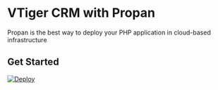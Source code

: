 # VTiger CRM with Propan

Propan is the best way to deploy your PHP application in cloud-based infrastructure

## Get Started

[![Deploy](https://www.herokucdn.com/deploy/button.svg)](https://heroku.com/deploy)
